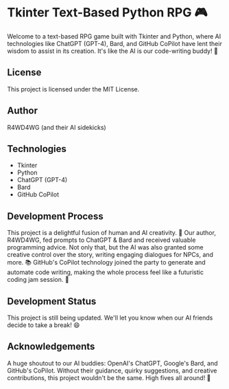 # Tkinter Text-Based Python RPG 🎮

Welcome to a text-based RPG game built with Tkinter and Python, where AI technologies like ChatGPT (GPT-4), Bard, and GitHub CoPilot have lent their wisdom to assist in its creation. It's like the AI is our code-writing buddy! 🤖

## License

This project is licensed under the MIT License.

## Author

R4WD4WG (and their AI sidekicks)

## Technologies

- Tkinter
- Python
- ChatGPT (GPT-4)
- Bard
- GitHub CoPilot

## Development Process

This project is a delightful fusion of human and AI creativity. 🎨 Our author, R4WD4WG, fed prompts to ChatGPT & Bard and received valuable programming advice. Not only that, but the AI was also granted some creative control over the story, writing engaging dialogues for NPCs, and more. 📚 GitHub's CoPilot technology joined the party to generate and automate code writing, making the whole process feel like a futuristic coding jam session. 🚀

## Development Status

This project is still being updated. We'll let you know when our AI friends decide to take a break! 😄

## Acknowledgements

A huge shoutout to our AI buddies: OpenAI's ChatGPT, Google's Bard, and GitHub's CoPilot. Without their guidance, quirky suggestions, and creative contributions, this project wouldn't be the same. High fives all around! 🙌
